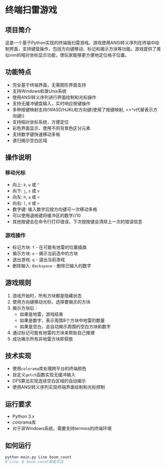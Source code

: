 # 终端扫雷游戏

## 项目简介

这是一个基于Python实现的终端版扫雷游戏。游戏使用ANSI转义序列在终端中绘制界面，支持键盘操作，包括方向键移动、标记和揭示方块等功能。游戏提供了类似vim的相对坐标显示功能，使玩家能够更方便地定位格子位置。

## 功能特点

- 完全基于终端界面，无需图形界面支持
- 支持Windows和类Unix系统
- 使用ANSI转义序列进行界面绘制和光标操作
- 支持无缓冲键盘输入，实时响应按键操作
- 多种按键映射支持(WASD/HJKL和方向键(使用了按键映射, <>^v代替表示方向键))
- 支持相对坐标系统，方便定位
- 彩色界面显示，使用不同背景色区分元素
- 支持数字键快速移动多格
- 递归揭示空白区域

## 操作说明

### 移动光标
- 向上: `k`, `w` 或 `^`
- 向下: `j`, `s` 或 `v`
- 向左: `h`, `a` 或 `<`
- 向右: `l`, `d` 或 `>`
- 数字键: 输入数字后按方向键可一次移动多格
- 可以使用退格键将缓冲区的数字//10
- 其他按键会在命令行打印错误，下次按按键会清除上一次的错误信息

### 游戏操作
- 标记方块: `f` - 在可能有地雷的位置插旗
- 揭示方块: `e` - 揭示当前选中的方块
- 退出游戏: `q` - 退出当前游戏
- 删除输入: `Backspace` - 删除已输入的数字

## 游戏规则

1. 游戏开始时，所有方块都是隐藏状态
2. 使用方向键移动光标，选择要揭示的方块
3. 揭示方块后：
   - 如果是地雷，游戏结束
   - 如果是数字，表示周围8个方块中地雷的数量
   - 如果是空白，会自动揭示周围的空白方块和数字
4. 通过标记可能有地雷的方块来帮助自己推理
5. 成功揭示所有非地雷方块即获胜

## 技术实现

- 使用`colorama`库处理跨平台的终端颜色
- 自定义`getch`函数实现无缓冲输入
- DFS算法实现连续空白区域的自动揭示
- 使用ANSI转义序列实现终端界面绘制和光标控制

## 运行要求

- Python 3.x
- colorama库
- 对于非Windows系统，需要支持termios的终端环境

## 如何运行

```bash
python main.py Line boom_count
# Line 与 boom_count都是可选

```
